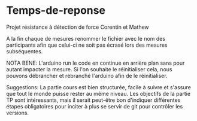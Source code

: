 # Temps-de-reponse
Projet résistance à détection de force Corentin et Mathew

A la fin chaque de mesures renommer le fichier avec le nom des participants afin que celui-ci ne soit pas écrasé lors des mesures subséquentes. 

NOTA BENE: L'arduino run le code en continue en arrière plan sans pour autant impacter la mesure. Si l'on souhaite le réinitialiser cela, nous pouvons débrancher et rebranché l'arduino afin de le réinitialiser. 

Suggestions: La partie cours est bien structurée, facile à suivre et s'assure que tout le monde puisse rester au même niveau. Les objectifs de la partie TP sont intéressants, mais il serait peut-être bon d'indiquer différentes étapes obligatoires pour inciter à plus se servir de git pour contrôler les versions.
